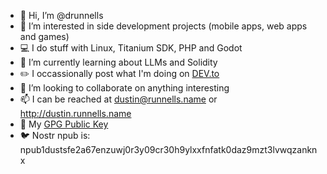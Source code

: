 - 👋 Hi, I’m @drunnells
- 👀 I’m interested in side development projects (mobile apps, web apps and games)
- 💻 I do stuff with Linux, Titanium SDK, PHP and Godot
- 🌱 I’m currently learning about LLMs and Solidity
- :pencil2: I occassionally post what I'm doing on [DEV.to](https://dev.to/drunnells)
- 💞️ I’m looking to collaborate on anything interesting
- 📫 I can be reached at dustin@runnells.name or http://dustin.runnells.name
- 🔐 My [GPG Public Key](https://dustin.runnells.name/files/public-key.txt)
- :bird: Nostr npub is: npub1dustsfe2a67enzuwj0r3y09cr30h9ylxxfnfatk0daz9mzt3lvwqzanknx
<!---
drunnells/drunnells is a ✨ special ✨ repository because its `README.md` (this file) appears on your GitHub profile.
You can click the Preview link to take a look at your changes.
--->
